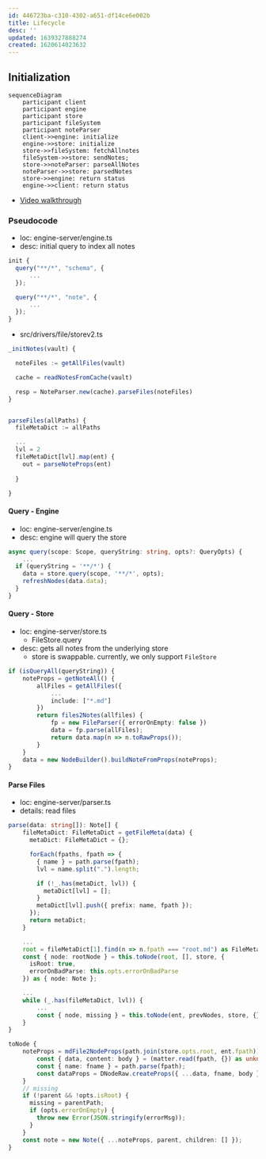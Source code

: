 ```yaml
---
id: 446723ba-c310-4302-a651-df14ce6e002b
title: Lifecycle
desc: ''
updated: 1639327888274
created: 1620614023632
---
```


## Initialization

```mermaid
sequenceDiagram
    participant client
    participant engine
    participant store
    participant fileSystem
    participant noteParser
    client->>engine: initialize
    engine->>store: initialize
    store->>fileSystem: fetchAllnotes
    fileSystem->>store: sendNotes;
    store->>noteParser: parseAllNotes
    noteParser->>store: parsedNotes
    store->>engine: return status
    engine->>client: return status
```

- [Video walkthrough](https://youtu.be/nWJCP1DR5Io)

### Pseudocode

- loc: engine-server/engine.ts
- desc: initial query to index all notes 
```ts
init {
  query("**/*", "schema", {
      ...
  });

  query("**/*", "note", {
      ...
  });
}
```

- src/drivers/file/storev2.ts
```ts
_initNotes(vault) { 

  noteFiles := getAllFiles(vault)

  cache = readNotesFromCache(vault)

  resp = NoteParser.new(cache).parseFiles(noteFiles)
}


parseFiles(allPaths) { 
  fileMetaDict := allPaths

  ...
  lvl = 2
  fileMetaDict[lvl].map(ent) { 
    out = parseNoteProps(ent)
    
  }

}
```


#### Query - Engine

- loc: engine-server/engine.ts
- desc: engine will query the store

```ts
async query(scope: Scope, queryString: string, opts?: QueryOpts) {
    ...
  if (queryString = '**/*') {
    data = store.query(scope, '**/*', opts);
    refreshNodes(data.data);
  }
}
```

#### Query - Store

- loc: engine-server/store.ts
  - FileStore.query
- desc: gets all notes from the underlying store
    - store is swappable. currently, we only support `FileStore`

```ts
if (isQueryAll(queryString)) {
    noteProps = getNoteAll() {
        allFiles = getAllFiles({
            ...
            include: ["*.md"]
        })
        return files2Notes(allfiles) {
            fp = new FileParser({ errorOnEmpty: false })
            data = fp.parse(allFiles);
            return data.map(n => n.toRawProps());
        }
    }
    data = new NodeBuilder().buildNoteFromProps(noteProps);
}
```

#### Parse Files

- loc: engine-server/parser.ts
- details: read files

```ts
parse(data: string[]): Note[] {
    fileMetaDict: FileMetaDict = getFileMeta(data) {
      metaDict: FileMetaDict = {};

      forEach(fpaths, fpath => {
        { name } = path.parse(fpath);
        lvl = name.split(".").length;

        if (!_.has(metaDict, lvl)) {
          metaDict[lvl] = [];
        }
        metaDict[lvl].push({ prefix: name, fpath });
      });
      return metaDict;
    }

    ...
    root = fileMetaDict[1].find(n => n.fpath === "root.md") as FileMeta;
    const { node: rootNode } = this.toNode(root, [], store, {
      isRoot: true,
      errorOnBadParse: this.opts.errorOnBadParse
    }) as { node: Note };

    ...
    while (_.has(fileMetaDict, lvl)) {
        ...
        const { node, missing } = this.toNode(ent, prevNodes, store, {})
    }
}

toNode {
    noteProps = mdFile2NodeProps(path.join(store.opts.root, ent.fpath)) {
        const { data, content: body } = (matter.read(fpath, {}) as unknown) as {
        const { name: fname } = path.parse(fpath);
        const dataProps = DNodeRaw.createProps({ ...data, fname, body });
    }
    // missing
    if (!parent && !opts.isRoot) {
      missing = parentPath;
      if (opts.errorOnEmpty) {
        throw new Error(JSON.stringify(errorMsg));
      }
    }
    const note = new Note({ ...noteProps, parent, children: [] });
}
```
